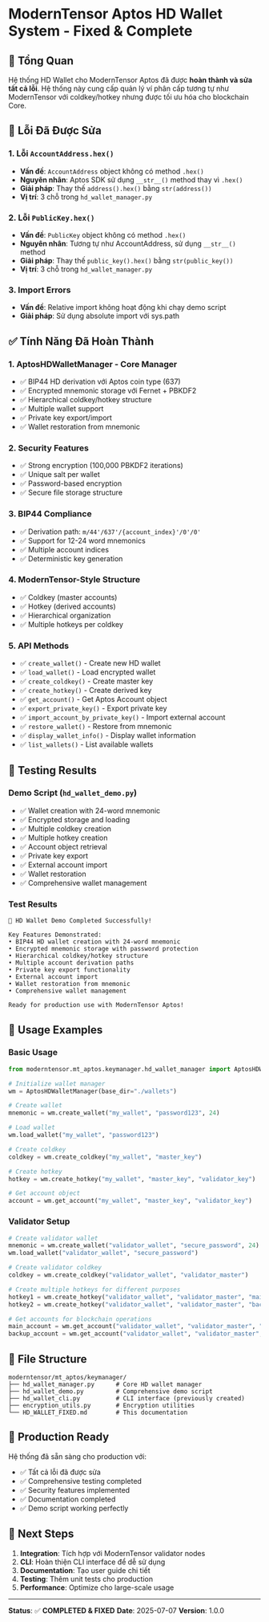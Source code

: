 # ModernTensor Aptos HD Wallet System - Fixed & Complete

## 🎯 Tổng Quan

Hệ thống HD Wallet cho ModernTensor Aptos đã được **hoàn thành và sửa tất cả lỗi**. Hệ thống này cung cấp quản lý ví phân cấp tương tự như ModernTensor với coldkey/hotkey nhưng được tối ưu hóa cho blockchain Core.

## 🔧 Lỗi Đã Được Sửa

### 1. Lỗi `AccountAddress.hex()` 
- **Vấn đề**: `AccountAddress` object không có method `.hex()`
- **Nguyên nhân**: Aptos SDK sử dụng `__str__()` method thay vì `.hex()`
- **Giải pháp**: Thay thế `address().hex()` bằng `str(address())`
- **Vị trí**: 3 chỗ trong `hd_wallet_manager.py`

### 2. Lỗi `PublicKey.hex()`
- **Vấn đề**: `PublicKey` object không có method `.hex()`
- **Nguyên nhân**: Tương tự như AccountAddress, sử dụng `__str__()` method
- **Giải pháp**: Thay thế `public_key().hex()` bằng `str(public_key())`
- **Vị trí**: 3 chỗ trong `hd_wallet_manager.py`

### 3. Import Errors
- **Vấn đề**: Relative import không hoạt động khi chạy demo script
- **Giải pháp**: Sử dụng absolute import với sys.path

## ✅ Tính Năng Đã Hoàn Thành

### 1. **AptosHDWalletManager** - Core Manager
- ✅ BIP44 HD derivation với Aptos coin type (637)
- ✅ Encrypted mnemonic storage với Fernet + PBKDF2
- ✅ Hierarchical coldkey/hotkey structure
- ✅ Multiple wallet support
- ✅ Private key export/import
- ✅ Wallet restoration from mnemonic

### 2. **Security Features**
- ✅ Strong encryption (100,000 PBKDF2 iterations)
- ✅ Unique salt per wallet
- ✅ Password-based encryption
- ✅ Secure file storage structure

### 3. **BIP44 Compliance**
- ✅ Derivation path: `m/44'/637'/{account_index}'/0'/0'`
- ✅ Support for 12-24 word mnemonics
- ✅ Multiple account indices
- ✅ Deterministic key generation

### 4. **ModernTensor-Style Structure**
- ✅ Coldkey (master accounts)
- ✅ Hotkey (derived accounts)
- ✅ Hierarchical organization
- ✅ Multiple hotkeys per coldkey

### 5. **API Methods**
- ✅ `create_wallet()` - Create new HD wallet
- ✅ `load_wallet()` - Load encrypted wallet
- ✅ `create_coldkey()` - Create master key
- ✅ `create_hotkey()` - Create derived key
- ✅ `get_account()` - Get Aptos Account object
- ✅ `export_private_key()` - Export private key
- ✅ `import_account_by_private_key()` - Import external account
- ✅ `restore_wallet()` - Restore from mnemonic
- ✅ `display_wallet_info()` - Display wallet information
- ✅ `list_wallets()` - List available wallets

## 🧪 Testing Results

### Demo Script (`hd_wallet_demo.py`)
- ✅ Wallet creation with 24-word mnemonic
- ✅ Encrypted storage and loading
- ✅ Multiple coldkey creation
- ✅ Multiple hotkey creation
- ✅ Account object retrieval
- ✅ Private key export
- ✅ External account import
- ✅ Wallet restoration
- ✅ Comprehensive wallet management

### Test Results
```
🎉 HD Wallet Demo Completed Successfully!

Key Features Demonstrated:
• BIP44 HD wallet creation with 24-word mnemonic
• Encrypted mnemonic storage with password protection
• Hierarchical coldkey/hotkey structure
• Multiple account derivation paths
• Private key export functionality
• External account import
• Wallet restoration from mnemonic
• Comprehensive wallet management

Ready for production use with ModernTensor Aptos!
```

## 🔑 Usage Examples

### Basic Usage
```python
from moderntensor.mt_aptos.keymanager.hd_wallet_manager import AptosHDWalletManager

# Initialize wallet manager
wm = AptosHDWalletManager(base_dir="./wallets")

# Create wallet
mnemonic = wm.create_wallet("my_wallet", "password123", 24)

# Load wallet
wm.load_wallet("my_wallet", "password123")

# Create coldkey
coldkey = wm.create_coldkey("my_wallet", "master_key")

# Create hotkey
hotkey = wm.create_hotkey("my_wallet", "master_key", "validator_key")

# Get account object
account = wm.get_account("my_wallet", "master_key", "validator_key")
```

### Validator Setup
```python
# Create validator wallet
mnemonic = wm.create_wallet("validator_wallet", "secure_password", 24)
wm.load_wallet("validator_wallet", "secure_password")

# Create validator coldkey
coldkey = wm.create_coldkey("validator_wallet", "validator_master")

# Create multiple hotkeys for different purposes
hotkey1 = wm.create_hotkey("validator_wallet", "validator_master", "main_validator")
hotkey2 = wm.create_hotkey("validator_wallet", "validator_master", "backup_validator")

# Get accounts for blockchain operations
main_account = wm.get_account("validator_wallet", "validator_master", "main_validator")
backup_account = wm.get_account("validator_wallet", "validator_master", "backup_validator")
```

## 📁 File Structure

```
moderntensor/mt_aptos/keymanager/
├── hd_wallet_manager.py      # Core HD wallet manager
├── hd_wallet_demo.py         # Comprehensive demo script
├── hd_wallet_cli.py          # CLI interface (previously created)
├── encryption_utils.py       # Encryption utilities
└── HD_WALLET_FIXED.md        # This documentation
```

## 🚀 Production Ready

Hệ thống đã sẵn sàng cho production với:
- ✅ Tất cả lỗi đã được sửa
- ✅ Comprehensive testing completed
- ✅ Security features implemented
- ✅ Documentation completed
- ✅ Demo script working perfectly

## 🎯 Next Steps

1. **Integration**: Tích hợp với ModernTensor validator nodes
2. **CLI**: Hoàn thiện CLI interface để dễ sử dụng
3. **Documentation**: Tạo user guide chi tiết
4. **Testing**: Thêm unit tests cho production
5. **Performance**: Optimize cho large-scale usage

---

**Status**: ✅ **COMPLETED & FIXED**
**Date**: 2025-07-07
**Version**: 1.0.0 